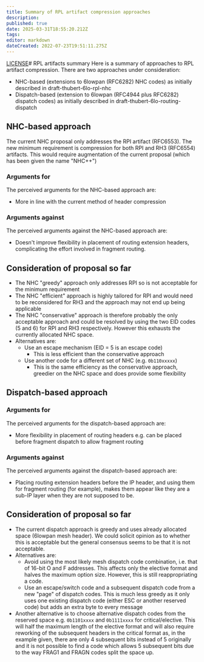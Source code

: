 ```yaml
---
title: Summary of RPL artifact compression approaches
description: 
published: true
date: 2025-03-31T18:55:20.212Z
tags: 
editor: markdown
dateCreated: 2022-07-23T19:51:11.275Z
---
```


[LICENSE](/LICENSE)# RPL artifacts summary
Here is a summary of approaches to RPL artifact compression. There are two approaches under consideration:

* NHC-based (extensions to 6lowpan (RFC6282) NHC codes) as initially described in draft-thubert-6lo-rpl-nhc
* Dispatch-based (extension to 6lowpan (RFC4944 plus RFC6282) dispatch codes) as initially described in draft-thubert-6lo-routing-dispatch

## NHC-based approach

The current NHC proposal only addresses the RPI artifact (RFC6553). The new minimum requirement is compression for both RPI and RH3 (RFC6554) artifacts. This would require augmentation of the current proposal (which has been given the name "NHC++")

### Arguments for

The perceived arguments for the NHC-based approach are:

* More in line with the current method of header compression

### Arguments against

The perceived arguments against the NHC-based approach are:

* Doesn't improve flexibility in placement of routing extension headers, complicating the effort involved in fragment routing.

## Consideration of proposal so far

* The NHC "greedy" approach only addresses RPI so is not acceptable for the minimum requirement
* The NHC "efficient" approach is highly tailored for RPI and would need to be reconsidered for RH3 and the approach may not end up being applicable
* The NHC "conservative" approach is therefore probably the only acceptable approach and could be resolved by using the two EID codes (5 and 6) for RPI and RH3 respectively. However this exhausts the currently allocated NHC space.
* Alternatives are:
  * Use an escape mechanism (EID = 5 is an escape code)
    * This is less efficient than the conservative approach
  * Use another code for a different set of NHC (e.g. ```0b110xxxxx```)
    * This is the same efficiency as the conservative approach, greedier on the NHC space and does provide some flexibility

## Dispatch-based approach

### Arguments for

The perceived arguments for the dispatch-based approach are:

* More flexibility in placement of routing headers e.g. can be placed before fragment dispatch to allow fragment routing

### Arguments against

The perceived arguments against the dispatch-based approach are:

* Placing routing extension headers before the IP header, and using them for fragment routing (for example), makes them appear like they are a sub-IP layer when they are not supposed to be.

## Consideration of proposal so far

* The current dispatch approach is greedy and uses already allocated space (6lowpan mesh header). We could solicit opinion as to whether this is acceptable but the general consensus seems to be that it is not acceptable.
* Alternatives are:
  * Avoid using the most likely mesh dispatch code combination, i.e. that of 16-bit O and F addresses. This affects only the elective format and halves the maximum option size. However, this is still reappropriating a code.
  * Use an escape/switch code and a subsequent dispatch code from a new "page" of dispatch codes. This is much less greedy as it only uses one existing dispatch code (either ESC or another reserved code) but adds an extra byte to every message
* Another alternative is to choose alternative dispatch codes from the reserved space e.g. ``0b1101xxxx`` and ```0b1111xxxx``` for critical/elective. This will half the maximum length of the elective format and will also require reworking of the subsequent headers in the critical format as, in the example given, there are only 4 subsequent bits instead of 5 originally and it is not possible to find a code which allows 5 subsequent bits due to the way FRAG1 and FRAGN codes split the space up.